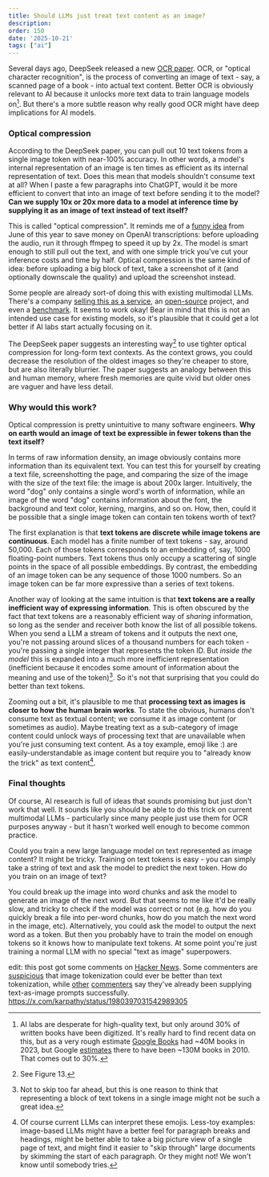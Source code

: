 ```yaml
---
title: Should LLMs just treat text content as an image?
description: 
order: 150
date: '2025-10-21'
tags: ["ai"]
---
```


Several days ago, DeepSeek released a new [OCR paper](https://github.com/deepseek-ai/DeepSeek-OCR/blob/main/DeepSeek_OCR_paper.pdf). OCR, or "optical character recognition", is the process of converting an image of text - say, a scanned page of a book - into actual text content. Better OCR is obviously relevant to AI because it unlocks more text data to train language models on[^1]. But there's a more subtle reason why really good OCR might have deep implications for AI models.

### Optical compression

According to the DeepSeek paper, you can pull out 10 text tokens from a single image token with near-100% accuracy. In other words, a model's internal representation of an image is ten times as efficient as its internal representation of text. Does this mean that models shouldn't consume text at all? When I paste a few paragraphs into ChatGPT, would it be more efficient to convert that into an image of text before sending it to the model? **Can we supply 10x or 20x more data to a model at inference time by supplying it as an image of text instead of text itself?**

This is called "optical compression". It reminds me of a [funny idea](https://george.mand.is/2025/06/openai-charges-by-the-minute-so-make-the-minutes-shorter/) from June of this year to save money on OpenAI transcriptions: before uploading the audio, run it through ffmpeg to speed it up by 2x. The model is smart enough to still pull out the text, and with one simple trick you've cut your inference costs and time by half. Optical compression is the same kind of idea: before uploading a big block of text, take a screenshot of it (and optionally downscale the quality) and upload the screenshot instead.

Some people are already sort-of doing this with existing multimodal LLMs. There's a company [selling this as a service](https://www.morphik.ai/blog/stop-parsing-docs), an [open-source](https://github.com/jolibrain/colette) project, and even a [benchmark](https://getomni.ai/blog/ocr-benchmark). It seems to work okay! Bear in mind that this is not an intended use case for existing models, so it's plausible that it could get a lot better if AI labs start actually focusing on it.

The DeepSeek paper suggests an interesting way[^2] to use tighter optical compression for long-form text contexts. As the context grows, you could decrease the resolution of the oldest images so they're cheaper to store, but are also literally blurrier. The paper suggests an analogy between this and human memory, where fresh memories are quite vivid but older ones are vaguer and have less detail.

### Why would this work?

Optical compression is pretty unintuitive to many software engineers. **Why on earth would an image of text be expressible in fewer tokens than the text itself?**

In terms of raw information density, an image obviously contains more information than its equivalent text. You can test this for yourself by creating a text file, screenshotting the page, and comparing the size of the image with the size of the text file: the image is about 200x larger. Intuitively, the word "dog" only contains a single word's worth of information, while an image of the word "dog" contains information about the font, the background and text color, kerning, margins, and so on. How, then, could it be possible that a single image token can contain ten tokens worth of text?

The first explanation is that **text tokens are discrete while image tokens are continuous**. Each model has a finite number of text tokens - say, around 50,000. Each of those tokens corresponds to an embedding of, say, 1000 floating-point numbers. Text tokens thus only occupy a scattering of single points in the space of all possible embeddings. By contrast, the embedding of an image token can be any sequence of those 1000 numbers. So an image token can be far more expressive than a series of text tokens.

Another way of looking at the same intuition is that **text tokens are a really inefficient way of expressing information**. This is often obscured by the fact that text tokens are a reasonably efficient way of _sharing_ information, so long as the sender and receiver both know the list of all possible tokens. When you send a LLM a stream of tokens and it outputs the next one, you're not passing around slices of a thousand numbers for each token - you're passing a single integer that represents the token ID. But _inside the model_ this is expanded into a much more inefficient representation (inefficient because it encodes some amount of information about the meaning and use of the token)[^3]. So it's not that surprising that you could do better than text tokens.

Zooming out a bit, it's plausible to me that **processing text as images is closer to how the human brain works**. To state the obvious, humans don't consume text as textual content; we consume it as image content (or sometimes as audio). Maybe treating text as a sub-category of image content could unlock ways of processing text that are unavailable when you're just consuming text content. As a toy example, emoji like :) are easily-understandable as image content but require you to "already know the trick" as text content[^4].

### Final thoughts

Of course, AI research is full of ideas that sounds promising but just don't work that well. It sounds like you should be able to do this trick on current multimodal LLMs - particularly since many people just use them for OCR purposes anyway - but it hasn't worked well enough to become common practice.

Could you train a new large language model on text represented as image content? It might be tricky. Training on text tokens is easy - you can simply take a string of text and ask the model to predict the next token. How do you train on an image of text?

You could break up the image into word chunks and ask the model to generate an image of the next word. But that seems to me like it'd be really slow, and tricky to check if the model was correct or not (e.g. how do you quickly break a file into per-word chunks, how do you match the next word in the image, etc). Alternatively, you could ask the model to output the next word as a token. But then you probably have to train the model on enough tokens so it knows how to manipulate text tokens. At some point you're just training a normal LLM with no special "text as image" superpowers.

edit: this post got some comments on [Hacker News](https://news.ycombinator.com/item?id=45652952). Some commenters are [suspicious](https://news.ycombinator.com/item?id=45723874) that image tokenization could ever be better than text tokenization, while [other](https://news.ycombinator.com/item?id=45724958) [commenters](https://news.ycombinator.com/item?id=45721283) say they've already been supplying text-as-image prompts successfully.
https://x.com/karpathy/status/1980397031542989305

[^1]: AI labs are desperate for high-quality text, but only around 30% of written books have been digitized. It's really hard to find recent data on this, but as a very rough estimate [Google Books](https://blog.google/products/search/google-books-library-project/?utm_source=chatgpt.com) had ~40M books in 2023, but Google [estimates](https://www.wired.com/2010/08/how-google-counted-the-worlds-129-million-books?utm_source=chatgpt.com) there to have been ~130M books in 2010. That comes out to 30%.

[^2]: See Figure 13.

[^3]: Not to skip too far ahead, but this is one reason to think that representing a block of text tokens in a single image might not be such a great idea.

[^4]: Of course current LLMs can interpret these emojis. Less-toy examples: image-based LLMs might have a better feel for paragraph breaks and headings, might be better able to take a big picture view of a single page of text, and might find it easier to "skip through" large documents by skimming the start of each paragraph. Or they might not! We won't know until somebody tries.